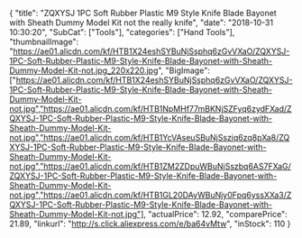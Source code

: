 {
	"title": "ZQXYSJ 1PC Soft Rubber Plastic M9 Style Knife Blade Bayonet with Sheath Dummy Model Kit not the really knife",
	"date": "2018-10-31 10:30:20",
	"SubCat": ["Tools"],
	"categories": ["Hand Tools"],
	"thumbnailImage": "https://ae01.alicdn.com/kf/HTB1X24eshSYBuNjSsphq6zGvVXaO/ZQXYSJ-1PC-Soft-Rubber-Plastic-M9-Style-Knife-Blade-Bayonet-with-Sheath-Dummy-Model-Kit-not.jpg_220x220.jpg",
	"BigImage": ["https://ae01.alicdn.com/kf/HTB1X24eshSYBuNjSsphq6zGvVXaO/ZQXYSJ-1PC-Soft-Rubber-Plastic-M9-Style-Knife-Blade-Bayonet-with-Sheath-Dummy-Model-Kit-not.jpg","https://ae01.alicdn.com/kf/HTB1NpMHf77mBKNjSZFyq6zydFXad/ZQXYSJ-1PC-Soft-Rubber-Plastic-M9-Style-Knife-Blade-Bayonet-with-Sheath-Dummy-Model-Kit-not.jpg","https://ae01.alicdn.com/kf/HTB1YcVAseuSBuNjSsziq6zq8pXa8/ZQXYSJ-1PC-Soft-Rubber-Plastic-M9-Style-Knife-Blade-Bayonet-with-Sheath-Dummy-Model-Kit-not.jpg","https://ae01.alicdn.com/kf/HTB1ZM2ZDpuWBuNjSszbq6AS7FXaG/ZQXYSJ-1PC-Soft-Rubber-Plastic-M9-Style-Knife-Blade-Bayonet-with-Sheath-Dummy-Model-Kit-not.jpg","https://ae01.alicdn.com/kf/HTB1GL20DAyWBuNjy0Fpq6yssXXa3/ZQXYSJ-1PC-Soft-Rubber-Plastic-M9-Style-Knife-Blade-Bayonet-with-Sheath-Dummy-Model-Kit-not.jpg"],
	"actualPrice": 12.92,
	"comparePrice": 21.89,
	"linkurl": "http://s.click.aliexpress.com/e/ba64vMtw",
	"inStock": 110
}
